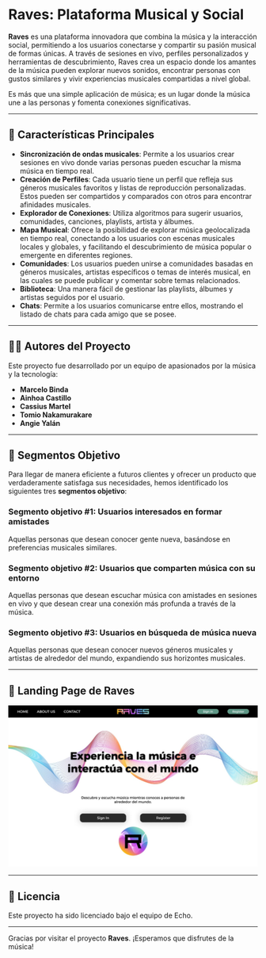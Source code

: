 # Raves: Plataforma Musical y Social

**Raves** es una plataforma innovadora que combina la música y la interacción social, permitiendo a los usuarios conectarse y compartir su pasión musical de formas únicas. A través de sesiones en vivo, perfiles personalizados y herramientas de descubrimiento, Raves crea un espacio donde los amantes de la música pueden explorar nuevos sonidos, encontrar personas con gustos similares y vivir experiencias musicales compartidas a nivel global.

Es más que una simple aplicación de música; es un lugar donde la música une a las personas y fomenta conexiones significativas.

---

## 🚀 **Características Principales**

- **Sincronización de ondas musicales**: Permite a los usuarios crear sesiones en vivo donde varias personas pueden escuchar la misma música en tiempo real.
- **Creación de Perfiles**: Cada usuario tiene un perfil que refleja sus géneros musicales favoritos y listas de reproducción personalizadas. Estos pueden ser compartidos y comparados con otros para encontrar afinidades musicales.
- **Explorador de Conexiones**: Utiliza algoritmos para sugerir usuarios, comunidades, canciones, playlists, artista y álbumes.
- **Mapa Musical**: Ofrece la posibilidad de explorar música geolocalizada en tiempo real, conectando a los usuarios con escenas musicales locales y globales, y facilitando el descubrimiento de música popular o emergente en diferentes regiones.
- **Comunidades**: Los usuarios pueden unirse a comunidades basadas en géneros musicales, artistas específicos o temas de interés musical, en las cuales se puede publicar y comentar sobre temas relacionados.
- **Biblioteca**: Una manera fácil de gestionar las playlists, álbumes y artistas seguidos por el usuario.
- **Chats**: Permite a los usuarios comunicarse entre ellos, mostrando el listado de chats para cada amigo que se posee.

---

## 👩‍💻 **Autores del Proyecto**

Este proyecto fue desarrollado por un equipo de apasionados por la música y la tecnología:

- **Marcelo Binda**
- **Ainhoa Castillo**
- **Cassius Martel**
- **Tomio Nakamurakare**
- **Angie Yalán**

---

## 🎯 **Segmentos Objetivo**

Para llegar de manera eficiente a futuros clientes y ofrecer un producto que verdaderamente satisfaga sus necesidades, hemos identificado los siguientes tres **segmentos objetivo**:

### Segmento objetivo #1: **Usuarios interesados en formar amistades**
Aquellas personas que desean conocer gente nueva, basándose en preferencias musicales similares.

### Segmento objetivo #2: **Usuarios que comparten música con su entorno**
Aquellas personas que desean escuchar música con amistades en sesiones en vivo y que desean crear una conexión más profunda a través de la música.

### Segmento objetivo #3: **Usuarios en búsqueda de música nueva**
Aquellas personas que desean conocer nuevos géneros musicales y artistas de alrededor del mundo, expandiendo sus horizontes musicales.

---

## 📱 **Landing Page de Raves**

![Captura de Pantalla](public/assets/images/web-interface.jpeg)

---

## 📄 **Licencia**

Este proyecto ha sido licenciado bajo el equipo de Echo.

---

Gracias por visitar el proyecto **Raves**. ¡Esperamos que disfrutes de la música!

